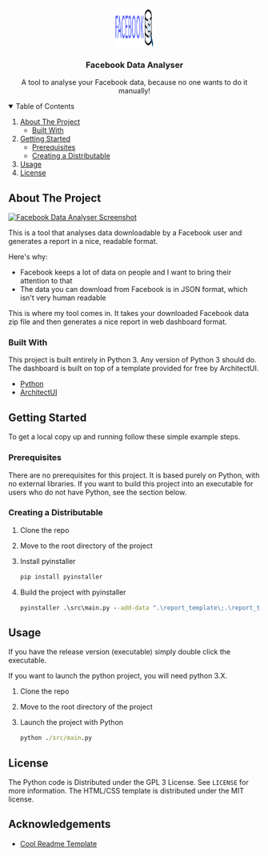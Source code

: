 <!-- PROJECT LOGO -->
<br />
<p align="center">
  <a href="">
    <img src="report_template/assets/images/logo.png" alt="Logo" width="80" height="80">
  </a>

  <h3 align="center">Facebook Data Analyser</h3>

  <p align="center">
    A tool to analyse your Facebook data, because no one wants to do it manually!
    <br />
  </p>
</p>

<!-- TABLE OF CONTENTS -->
<details open="open">
  <summary>Table of Contents</summary>
  <ol>
    <li>
      <a href="#about-the-project">About The Project</a>
      <ul>
        <li><a href="#built-with">Built With</a></li>
      </ul>
    </li>
    <li>
      <a href="#getting-started">Getting Started</a>
      <ul>
        <li><a href="#prerequisites">Prerequisites</a></li>
        <li><a href="#Creating-a-Distributable">Creating a Distributable</a></li>
      </ul>
    </li>
    <li><a href="#usage">Usage</a></li>
    <li><a href="#license">License</a></li>
  </ol>
</details>

<!-- ABOUT THE PROJECT -->
## About The Project

[![Facebook Data Analyser Screenshot][product-screenshot]](https://example.com)

This is a tool that analyses data downloadable by a Facebook user and generates a report in a nice, readable format.

Here's why:

* Facebook keeps a lot of data on people and I want to bring their attention to that
* The data you can download from Facebook is in JSON format, which isn't very human readable

This is where my tool comes in. It takes your downloaded Facebook data zip file and then generates a nice report in web dashboard format.

### Built With

This project is built entirely in Python 3. Any version of Python 3 should do.
The dashboard is built on top of a template provided for free by ArchitectUI.

* [Python](https://python.org)
* [ArchitectUI](https://architectui.com/)

<!-- GETTING STARTED -->
## Getting Started

To get a local copy up and running follow these simple example steps.

### Prerequisites

There are no prerequisites for this project. It is based purely on Python, with no external libraries.
If you want to build this project into an executable for users who do not have Python, see the section below.

### Creating a Distributable

1. Clone the repo
2. Move to the root directory of the project
3. Install pyinstaller

   ```bat
   pip install pyinstaller
   ```

4. Build the project with pyinstaller

   ```bat
   pyinstaller .\src\main.py --add-data ".\report_template\;.\report_template\"
   ```

<!-- USAGE -->
## Usage

If you have the release version (executable) simply double click the executable.

If you want to launch the python project, you will need python 3.X.

1. Clone the repo
2. Move to the root directory of the project
3. Launch the project with Python

   ```bat
   python ./src/main.py
   ```

<!-- LICENSE -->
## License

The Python code is Distributed under the GPL 3 License. See `LICENSE` for more information.
The HTML/CSS template is distributed under the MIT license.

<!-- ACKNOWLEDGEMENTS -->
## Acknowledgements

* [Cool Readme Template](https://raw.githubusercontent.com/othneildrew/Best-README-Template/)

[product-screenshot]: images/screenshot.png